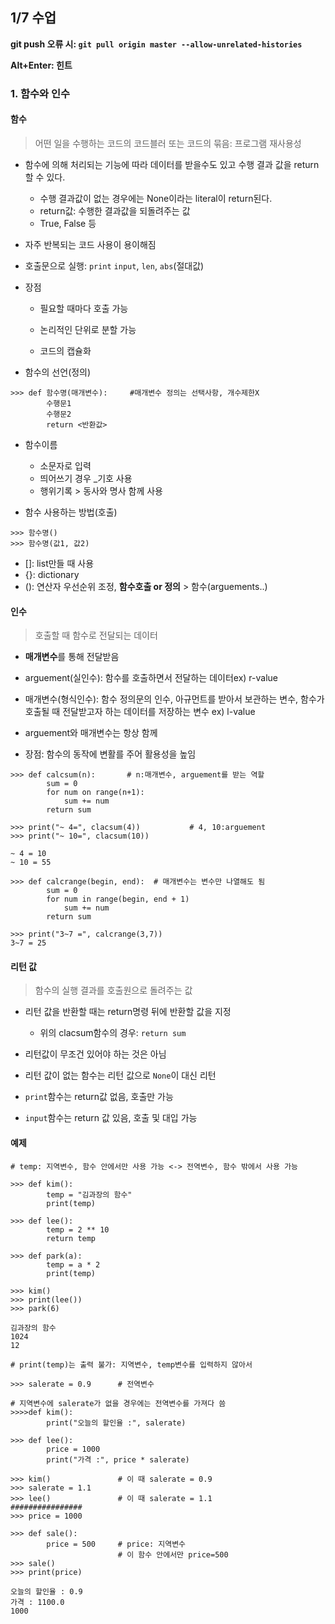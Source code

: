 ## 1/7 수업

**git push 오류 시: `git pull origin master --allow-unrelated-histories`**

**Alt+Enter: 힌트**



### 1. 함수와 인수

#### 함수

> 어떤 일을 수행하는 코드의 코드블러 또는 코드의 묶음: 프로그램 재사용성

* 함수에 의해 처리되는 기능에 따라 데이터를 받을수도 있고 수행 결과 값을 return할 수 있다. 

  * 수행 결과값이 없는 경우에는 None이라는 literal이 return된다.
  * return값: 수행한 결과값을 되돌려주는 값
  * True, False 등

* 자주 반복되는 코드 사용이 용이해짐

* 호출문으로 실행: `print` `input`, `len`, `abs`(절대값)

* 장점

  * 필요할 때마다 호출 가능

  * 논리적인 단위로 분할 가능

  * 코드의 캡슐화

    

* 함수의 선언(정의)

```
>>> def 함수명(매개변수):	   #매개변수 정의는 선택사항, 개수제한X
		수행문1
		수행문2
		return <반환값>
```

* 함수이름

  * 소문자로 입력
  * 띄어쓰기 경우 _기호 사용
  * 행위기록 > 동사와 명사 함께 사용

  

* 함수 사용하는 방법(호출)

```
>>> 함수명()
>>>	함수명(값1, 값2)
```

* []: list만들 때 사용
* {}: dictionary
* (): 연산자 우선순위 조정, **함수호출 or 정의** > 함수(arguements..) 



#### 인수

> 호출할 때 함수로 전달되는 데이터

* **매개변수**를 통해 전달받음
* arguement(실인수): 함수를 호출하면서 전달하는 데이터ex) r-value

* 매개변수(형식인수): 함수 정의문의 인수, 아규먼트를 받아서 보관하는 변수, 함수가 호출될 때 전달받고자 하는 데이터를 저장하는 변수 ex) l-value
* arguement와 매개변수는 항상 함께
* 장점: 함수의 동작에 변활를 주어 활용성을 높임

```
>>> def calcsum(n):		  # n:매개변수, arguement를 받는 역할
		sum = 0
		for num on range(n+1):
			sum += num
		return sum
		
>>> print("~ 4=", clacsum(4))			# 4, 10:arguement
>>> print("~ 10=", clacsum(10))

~ 4 = 10
~ 10 = 55
```

```
>>> def calcrange(begin, end):	# 매개변수는 변수만 나열해도 됨
		sum = 0
		for num in range(begin, end + 1)
			sum += num
		return sum
		
>>> print("3~7 =", calcrange(3,7))
3~7 = 25
```



#### 리턴 값

> 함수의 실행 결과를 호출원으로 돌려주는 값

* 리턴 값을 반환할 때는 return명령 뒤에 반환할 값을 지정
  * 위의 clacsum함수의 경우: `return sum`

* 리턴값이 무조건 있어야 하는 것은 아님
* 리턴 값이 없는 함수는 리턴 값으로 `None`이 대신 리턴
* `print`함수는 return값 없음, 호출만 가능
* `input`함수는 return 값 있음, 호출 및 대입 가능





#### 예제

```
# temp: 지역변수, 함수 안에서만 사용 가능 <-> 전역변수, 함수 밖에서 사용 가능

>>> def kim():
    	temp = "김과장의 함수"		
    	print(temp)

>>> def lee():
    	temp = 2 ** 10
    	return temp

>>> def park(a):
   		temp = a * 2
    	print(temp)

>>> kim()
>>> print(lee())
>>> park(6)

김과장의 함수
1024
12

# print(temp)는 출력 불가: 지역변수, temp변수를 입력하지 않아서
```

```
>>> salerate = 0.9		# 전역변수

# 지역변수에 salerate가 없을 경우에는 전역변수를 가져다 씀
>>>>def kim():
    	print("오늘의 할인율 :", salerate)

>>> def lee():
    	price = 1000
    	print("가격 :", price * salerate)

>>> kim()				# 이 때 salerate = 0.9
>>> salerate = 1.1
>>> lee()				# 이 때 salerate = 1.1
################
>>> price = 1000

>>> def sale():
    	price = 500		# price: 지역변수
    					# 이 함수 안에서만 price=500
>>> sale()
>>> print(price)

오늘의 할인율 : 0.9
가격 : 1100.0
1000
```

